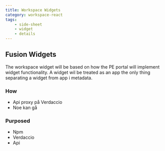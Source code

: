 ```yaml
---
title: Workspace Widgets
category: workspace-react
tags:
    - side-sheet
    - widget
    - details
---
```


## Fusion Widgets

The workspace widget will be based on how the PE portal will implement widget functionality.
A widget wil be treated as an app the only thing separating a widget from app i metadata.

### How

-   Api proxy på Verdaccio
-   Noe kan gå

### Purposed

-   Npm
-   Verdaccio
-   Api
